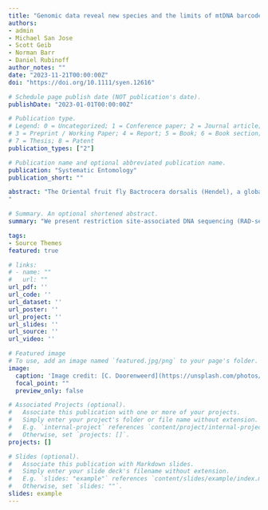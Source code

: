 ```yaml
---
title: "Genomic data reveal new species and the limits of mtDNA barcode diagnostics to contain a global pest species complex (Diptera: Tephritidae: Dacinae)"
authors:
- admin
- Michael San Jose
- Scott Geib
- Norman Barr
- Daniel Rubinoff
author_notes: ""
date: "2023-11-21T00:00:00Z"
doi: "https://doi.org/10.1111/syen.12616"

# Schedule page publish date (NOT publication's date).
publishDate: "2023-01-01T00:00:00Z"

# Publication type.
# Legend: 0 = Uncategorized; 1 = Conference paper; 2 = Journal article;
# 3 = Preprint / Working Paper; 4 = Report; 5 = Book; 6 = Book section;
# 7 = Thesis; 8 = Patent
publication_types: ["2"]

# Publication name and optional abbreviated publication name.
publication: "Systematic Entomology"
publication_short: ""

abstract: "The Oriental fruit fly Bactrocera dorsalis (Hendel), a global pest that can decimate regional fruit industries and elicit international quarantines, has been the subject of considerable taxonomic confusion. Previous phylogenetic work revealed that B. dorsalis is part of a monophyletic clade containing 12 species. We present restriction site-associated DNA sequencing (RAD-seq) genomic data for 2,292 specimens, which unequivocally supports the delimitation of two new species, here described as Bactrocera borneoensis sp. n. Doorenweerd & San Jose and B. incognita sp. n. Doorenweerd & San Jose. We additionally obtained 1,985 Cytochrome C oxidase I (COI) sequences for a subset of the specimens to see which species can be diagnosed with this mtDNA marker and conclude that B. dorsalis, B. incognita, B. carambolae Drew & Hancock, B. raiensis Drew & Hancock, B. occipitalis (Bezzi) and B. kandiensis Drew & Hancock cannot be identified reliably using COI due to introgression—but the newly described species B. borneoensis can be identified using COI. The supposed innocuous species B. raiensis distribution is underestimated in Asia and Africa. Bactrocera kandiensis COI genotypes occur in African flies, but RAD-seq data confirm that these are B. dorsalis with introgressed B. kandiensis COI. The phylogenomic dataset brings new light to the extent of the B. dorsalis s.l. clade and the morphological and molecular confusion based on COI. This will have ramifications for ecological data—including host and distribution ranges—associated with B. dorsalis s.l. clade species, pest identification protocols and our understanding of the economic importance of the various species in the clade.
"

# Summary. An optional shortened abstract.
summary: "We present restriction site-associated DNA sequencing (RAD-seq) genomic data for 2,292 specimens, which unequivocally supports the delimitation of two new species, here described as Bactrocera borneoensis sp. n. Doorenweerd & San Jose and B. incognita sp. n. Doorenweerd & San Jose."

tags:
- Source Themes
featured: true

# links:
# - name: ""
#   url: ""
url_pdf: ''
url_code: ''
url_dataset: ''
url_poster: ''
url_project: ''
url_slides: ''
url_source: ''
url_video: ''

# Featured image
# To use, add an image named `featured.jpg/png` to your page's folder. 
image:
  caption: 'Image credit: [C. Doorenweerd](https://unsplash.com/photos/jdD8gXaTZsc)'
  focal_point: ""
  preview_only: false

# Associated Projects (optional).
#   Associate this publication with one or more of your projects.
#   Simply enter your project's folder or file name without extension.
#   E.g. `internal-project` references `content/project/internal-project/index.md`.
#   Otherwise, set `projects: []`.
projects: []

# Slides (optional).
#   Associate this publication with Markdown slides.
#   Simply enter your slide deck's filename without extension.
#   E.g. `slides: "example"` references `content/slides/example/index.md`.
#   Otherwise, set `slides: ""`.
slides: example
---
```

